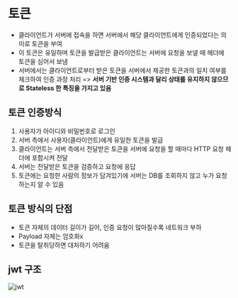 # 토큰
- 클라이언트가 서버에 접속을 하면 서버에서 해당 클라이언트에게 인증되었다는 의미로 토큰을 부여
- 이 토큰은 유일하며 토큰을 발급받은 클라이언트는 서버에 요청을 보낼 때 헤더에 토큰을 심어서 보냄
- 서버에서는 클라이언트로부터 받은 토큰을 서버에서 제공한 토큰과의 일치 여부를 체크하여 인증 과정 처리
=> **서버 기반 인증 시스템과 달리 상태를 유지하지 않으므로 Stateless 한 특징을 가지고 있음**

## 토큰 인증방식
1. 사용자가 아이디와 비밀번호로 로그인
2. 서버 측에서 사용자(클라이언트)에게 유일한 토큰을 발급
3. 클라이언트는 서버 측에서 전달받은 토큰을 서버에 요청을 할 때마다 HTTP 요청 헤더에 포함시켜 전달
4. 서버는 전달받은 토큰을 검증하고 요청에 응답
5. 토큰에는 요청한 사람의 정보가 담겨있기에 서버는 DB를 조회하지 않고 누가 요청하는지 알 수 있음

## 토큰 방식의 단점
- 토큰 자체의 데이터 길이가 길어, 인증 요청이 많아질수록 네트워크 부하
- Payload 자체는 암호화x
- 토큰을 탈취당하면 대처하기 어려움

## jwt 구조
![jwt]()
